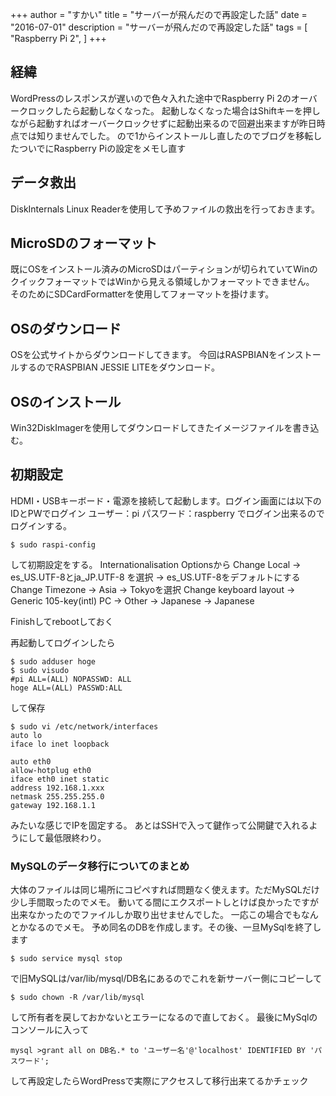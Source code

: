 +++
author = "すかい"
title = "サーバーが飛んだので再設定した話"
date = "2016-07-01"
description = "サーバーが飛んだので再設定した話"
tags = [
    "Raspberry Pi 2",
]
+++

## 経緯

WordPressのレスポンスが遅いので色々入れた途中でRaspberry Pi 2のオーバークロックしたら起動しなくなった。
起動しなくなった場合はShiftキーを押しながら起動すればオーバークロックせずに起動出来るので回避出来ますが昨日時点では知りませんでした。
ので1からインストールし直したのでブログを移転したついでにRaspberry Piの設定をメモし直す

## データ救出
DiskInternals Linux Readerを使用して予めファイルの救出を行っておきます。

## MicroSDのフォーマット
既にOSをインストール済みのMicroSDはパーティションが切られていてWinのクイックフォーマットではWinから見える領域しかフォーマットできません。
そのためにSDCardFormatterを使用してフォーマットを掛けます。

## OSのダウンロード
OSを公式サイトからダウンロードしてきます。
今回はRASPBIANをインストールするのでRASPBIAN JESSIE LITEをダウンロード。

## OSのインストール
Win32DiskImagerを使用してダウンロードしてきたイメージファイルを書き込む。

## 初期設定
HDMI・USBキーボード・電源を接続して起動します。ログイン画面には以下のIDとPWでログイン
ユーザー：pi
パスワード：raspberry
でログイン出来るのでログインする。

```
$ sudo raspi-config
```

して初期設定をする。
Internationalisation Optionsから
Change Local -> es_US.UTF-8とja_JP.UTF-8 を選択 -> es_US.UTF-8をデフォルトにする
Change Timezone -> Asia -> Tokyoを選択
Change keyboard layout -> Generic 105-key(intl) PC -> Other -> Japanese -> Japanese

Finishしてrebootしておく

再起動してログインしたら

```
$ sudo adduser hoge
$ sudo visudo
#pi ALL=(ALL) NOPASSWD: ALL
hoge ALL=(ALL) PASSWD:ALL
```

して保存

```
$ sudo vi /etc/network/interfaces
auto lo
iface lo inet loopback

auto eth0
allow-hotplug eth0
iface eth0 inet static
address 192.168.1.xxx
netmask 255.255.255.0
gateway 192.168.1.1
```

みたいな感じでIPを固定する。
あとはSSHで入って鍵作って公開鍵で入れるようにして最低限終わり。

### MySQLのデータ移行についてのまとめ
大体のファイルは同じ場所にコピペすれば問題なく使えます。ただMySQLだけ少し手間取ったのでメモ。
動いてる間にエクスポートしとけば良かったですが出来なかったのでファイルしか取り出せませんでした。
一応この場合でもなんとかなるのでメモ。
予め同名のDBを作成します。その後、一旦MySqlを終了します

```
$ sudo service mysql stop
```

で旧MySQLは/var/lib/mysql/DB名にあるのでこれを新サーバー側にコピーして

```
$ sudo chown -R /var/lib/mysql
```

して所有者を戻しておかないとエラーになるので直しておく。
最後にMySqlのコンソールに入って

```
mysql >grant all on DB名.* to 'ユーザー名'@'localhost' IDENTIFIED BY 'パスワード';
```

して再設定したらWordPressで実際にアクセスして移行出来てるかチェック
